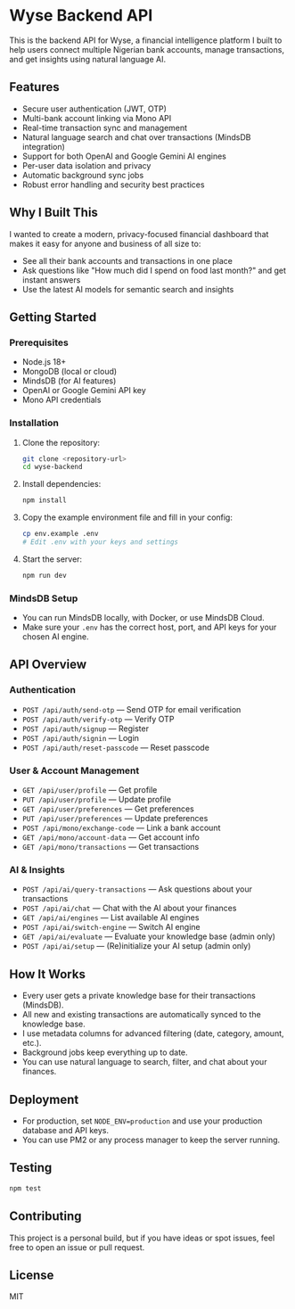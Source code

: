 # Wyse Backend API

This is the backend API for Wyse, a financial intelligence platform I built to help users connect multiple Nigerian bank accounts, manage transactions, and get insights using natural language AI.

## Features

- Secure user authentication (JWT, OTP)
- Multi-bank account linking via Mono API
- Real-time transaction sync and management
- Natural language search and chat over transactions (MindsDB integration)
- Support for both OpenAI and Google Gemini AI engines
- Per-user data isolation and privacy
- Automatic background sync jobs
- Robust error handling and security best practices

## Why I Built This

I wanted to create a modern, privacy-focused financial dashboard that makes it easy for anyone and business of all size to:
- See all their bank accounts and transactions in one place
- Ask questions like "How much did I spend on food last month?" and get instant answers
- Use the latest AI models for semantic search and insights

## Getting Started

### Prerequisites
- Node.js 18+
- MongoDB (local or cloud)
- MindsDB (for AI features)
- OpenAI or Google Gemini API key
- Mono API credentials

### Installation
1. Clone the repository:
   ```bash
   git clone <repository-url>
   cd wyse-backend
   ```
2. Install dependencies:
   ```bash
   npm install
   ```
3. Copy the example environment file and fill in your config:
   ```bash
   cp env.example .env
   # Edit .env with your keys and settings
   ```
4. Start the server:
   ```bash
   npm run dev
   ```

### MindsDB Setup
- You can run MindsDB locally, with Docker, or use MindsDB Cloud.
- Make sure your `.env` has the correct host, port, and API keys for your chosen AI engine.

## API Overview

### Authentication
- `POST /api/auth/send-otp` — Send OTP for email verification
- `POST /api/auth/verify-otp` — Verify OTP
- `POST /api/auth/signup` — Register
- `POST /api/auth/signin` — Login
- `POST /api/auth/reset-passcode` — Reset passcode

### User & Account Management
- `GET /api/user/profile` — Get profile
- `PUT /api/user/profile` — Update profile
- `GET /api/user/preferences` — Get preferences
- `PUT /api/user/preferences` — Update preferences
- `POST /api/mono/exchange-code` — Link a bank account
- `GET /api/mono/account-data` — Get account info
- `GET /api/mono/transactions` — Get transactions

### AI & Insights
- `POST /api/ai/query-transactions` — Ask questions about your transactions
- `POST /api/ai/chat` — Chat with the AI about your finances
- `GET /api/ai/engines` — List available AI engines
- `POST /api/ai/switch-engine` — Switch AI engine
- `GET /api/ai/evaluate` — Evaluate your knowledge base (admin only)
- `POST /api/ai/setup` — (Re)initialize your AI setup (admin only)

## How It Works
- Every user gets a private knowledge base for their transactions (MindsDB).
- All new and existing transactions are automatically synced to the knowledge base.
- I use metadata columns for advanced filtering (date, category, amount, etc.).
- Background jobs keep everything up to date.
- You can use natural language to search, filter, and chat about your finances.

## Deployment
- For production, set `NODE_ENV=production` and use your production database and API keys.
- You can use PM2 or any process manager to keep the server running.

## Testing
```bash
npm test
```

## Contributing
This project is a personal build, but if you have ideas or spot issues, feel free to open an issue or pull request.

## License
MIT 